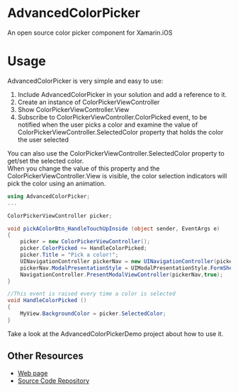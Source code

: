 AdvancedColorPicker
===================
An open source color picker component for Xamarin.iOS

Usage
=====
AdvancedColorPicker is very simple and easy to use:

1. Include AdvancedColorPicker in your solution and add a reference to it.
2. Create an instance of ColorPickerViewController
3. Show ColorPickerViewController.View
4. Subscribe to ColorPickerViewController.ColorPicked event, to be notified when the user picks a color and
   examine the value of ColorPickerViewController.SelectedColor property that holds the color the user selected

You can also use the ColorPickerViewController.SelectedColor property to get/set the selected color.   
When you change the value of this property and the ColorPickerViewController.View is visible, the color
selection indicators will pick the color using an animation.


```csharp
using AdvancedColorPicker;
...

ColorPickerViewController picker;

void pickAColorBtn_HandleTouchUpInside (object sender, EventArgs e)
{
	picker = new ColorPickerViewController();
	picker.ColorPicked += HandleColorPicked;
	picker.Title = "Pick a color!";
	UINavigationController pickerNav = new UINavigationController(picker);
	pickerNav.ModalPresentationStyle = UIModalPresentationStyle.FormSheet;
	NavigationController.PresentModalViewController(pickerNav,true);
}

//This event is raised every time a color is selected
void HandleColorPicked ()
{
	MyView.BackgroundColor = picker.SelectedColor;
}

```


Take a look at the AdvancedColorPickerDemo project about how to use it.



## Other Resources

* [Web page](http://yiannisbourkelis.github.io/AdvancedColorPicker/)
* [Source Code Repository](https://github.com/YiannisBourkelis/AdvancedColorPicker)
